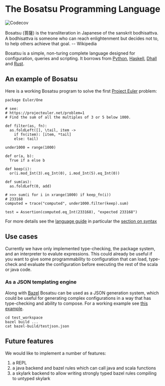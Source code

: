 # The Bosatsu Programming Language
![Codecov](https://img.shields.io/codecov/c/github/johnynek/bosatsu.svg?style=flat-square)

Bosatsu (菩薩) is the transliteration in Japanese of the sanskrit bodhisattva.
A bodhisattva is someone who can reach enlightenment but decides not to, to
help others achieve that goal.  -- Wikipedia

Bosatsu is a simple, non-turing complete language designed for configuration, queries and scripting. It
borrows from [Python](https://www.python.org/), [Haskell](https://www.haskell.org/),
[Dhall](https://hackage.haskell.org/package/dhall) and [Rust](https://www.rust-lang.org/en-US/).

## An example of Bosatsu
Here is a working Bosatsu program to solve the first [Project Euler](https://projecteuler.net/) problem:
```
package Euler/One

# see:
# https://projecteuler.net/problem=1
# Find the sum of all the multiples of 3 or 5 below 1000.

def filter(as, fn):
  as.foldLeft([], \tail, item ->
    if fn(item): [item, *tail]
    else: tail)

under1000 = range(1000)

def or(a, b):
  True if a else b

def keep(i):
  or(i.mod_Int(3).eq_Int(0), i.mod_Int(5).eq_Int(0))

def sum(as):
  as.foldLeft(0, add)

# >>> sum(i for i in xrange(1000) if keep_fn(i))
# 233168
computed = trace("computed", under1000.filter(keep).sum)

test = Assertion(computed.eq_Int(233168), "expected 233168")
```

For more details see the [language guide](docs/language_guide.md) in particular the [section on syntax](docs/language_guide.md#language-guide)

## Use cases

Currently we have only implemented type-checking, the package system, and an interpreter to evalute expressions. This could
already be useful if you want to give some programmability to configuration that can load, type-check and evaluate the configuration
before executing the rest of the scala or java code.

### As a JSON templating engine

Along with [Bazel](https://github.com/bazelbuild/bazel/) Bosatsu can be used as a JSON generation
system, which could be useful for generating complex configurations in a way that has type-checking
and ability to compose. For a working example see [this example](test_workspace/).
```
cd test_workspace
bazel build ...
cat bazel-build/testjson.json
```

## Future features

We would like to implement a number of features:

1. a REPL
2. a java backend and bazel rules which can call java and scala functions
3. a skylark backend to allow writing strongly typed bazel rules compiling to untyped skylark
